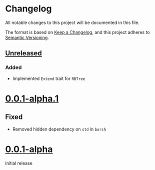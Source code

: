 # Changelog
All notable changes to this project will be documented in this file.

The format is based on [Keep a Changelog](https://keepachangelog.com/en/1.0.0/),
and this project adheres to [Semantic Versioning](https://semver.org/spec/v2.0.0.html).

## [Unreleased]
### Added
- Implemented `Extend` trait for `RBTree`

# [0.0.1-alpha.1]
## Fixed
- Removed hidden dependency on `std` in `borsh`
# [0.0.1-alpha]
Initial release


[Unreleased]: https://github.com/solcery/slice-rbtree/compare/HEAD...dev
[0.0.1-alpha.1]: https://github.com/solcery/slice-rbtree/compare/v0.0.1-alpha...v0.0.1-alpha.1
[0.0.1-alpha]: https://github.com/solcery/slice-rbtree/releases/tag/v0.0.1-alpha
